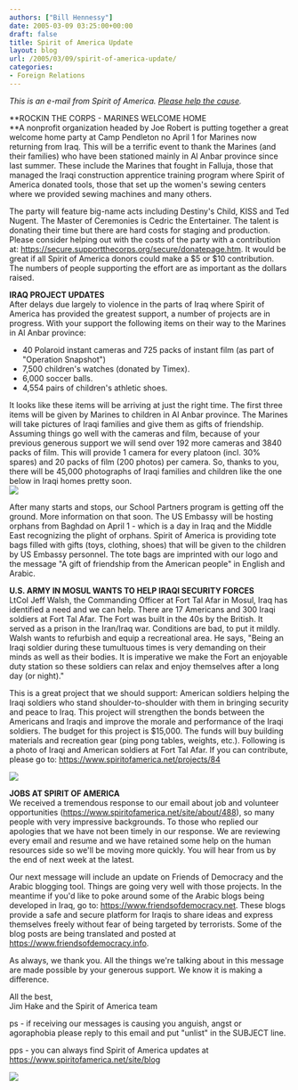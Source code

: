 ```yaml
---
authors: ["Bill Hennessy"]
date: 2005-03-09 03:25:00+00:00
draft: false
title: Spirit of America Update
layout: blog
url: /2005/03/09/spirit-of-america-update/
categories:
- Foreign Relations
---
```


_This is an e-mail from Spirit of America. [Please help the cause](https://www.spiritofamerica.net/challenge/i/424)._




**ROCKIN THE CORPS - MARINES WELCOME HOME  
**A nonprofit organization headed by Joe Robert is putting together a great welcome home party at Camp Pendleton no April 1 for Marines now returning from Iraq. This will be a terrific event to thank the Marines (and their families) who have been stationed mainly in Al Anbar province since last summer. These include the Marines that fought in Falluja, those that managed the Iraqi construction apprentice training program where Spirit of America donated tools, those that set up the women's sewing centers where we provided sewing machines and many others.  
  
The party will feature big-name acts including Destiny's Child, KISS and Ted Nugent. The Master of Ceremonies is Cedric the Entertainer. The talent is donating their time but there are hard costs for staging and production. Please consider helping out with the costs of the party with a contribution at: https://secure.supportthecorps.org/secure/donatepage.htm. It would be great if all Spirit of America donors could make a $5 or $10 contribution. The numbers of people supporting the effort are as important as the dollars raised.   
  
  
**IRAQ PROJECT UPDATES**  
After delays due largely to violence in the parts of Iraq where Spirit of America has provided the greatest support, a number of projects are in progress. With your support the following items on their way to the Marines in Al Anbar province:  
* 40 Polaroid instant cameras and 725 packs of instant film (as part of "Operation Snapshot")  
* 7,500 children's watches (donated by Timex).  
* 6,000 soccer balls.  
* 4,554 pairs of children's athletic shoes.  
  
It looks like these items will be arriving at just the right time. The first three items will be given by Marines to children in Al Anbar province. The Marines will take pictures of Iraqi families and give them as gifts of friendship. Assuming things go well with the cameras and film, because of your previous generous support we will send over 192 more cameras and 3840 packs of film. This will provide 1 camera for every platoon (incl. 30% spares) and 20 packs of film (200 photos) per camera. So, thanks to you, there will be 45,000 photographs of Iraqi families and children like the one below in Iraqi homes pretty soon.   
![](https://img.jangomail.com/Clients/11661/Images/OperationSnapshotsmall.jpg)





  
After many starts and stops, our School Partners program is getting off the ground. More information on that soon. The US Embassy will be hosting orphans from Baghdad on April 1 - which is a day in Iraq and the Middle East recognizing the plight of orphans. Spirit of America is providing tote bags filled with gifts (toys, clothing, shoes) that will be given to the children by US Embassy personnel. The tote bags are imprinted with our logo and the message "A gift of friendship from the American people" in English and Arabic.   
  
**U.S. ARMY IN MOSUL WANTS TO HELP IRAQI SECURITY FORCES**  
LtCol Jeff Walsh, the Commanding Officer at Fort Tal Afar in Mosul, Iraq has identified a need and we can help. There are 17 Americans and 300 Iraqi soldiers at Fort Tal Afar. The Fort was built in the 40s by the British. It served as a prison in the Iran/Iraq war. Conditions are bad, to put it mildly. Walsh wants to refurbish and equip a recreational area. He says, "Being an Iraqi soldier during these tumultuous times is very demanding on their minds as well as their bodies. It is imperative we make the Fort an enjoyable duty station so these soldiers can relax and enjoy themselves after a long day (or night)."   
  
This is a great project that we should support: American soldiers helping the Iraqi soldiers who stand shoulder-to-shoulder with them in bringing security and peace to Iraq. This project will strengthen the bonds between the Americans and Iraqis and improve the morale and performance of the Iraqi soldiers. The budget for this project is $15,000. The funds will buy building materials and recreation gear (ping pong tables, weights, etc.). Following is a photo of Iraqi and American soldiers at Fort Tal Afar. If you can contribute, please go to: https://www.spiritofamerica.net/projects/84




![](https://img.jangomail.com/Clients/11661/Images/FortTalAfar.jpg)





**JOBS AT SPIRIT OF AMERICA**  
We received a tremendous response to our email about job and volunteer opportunities (https://www.spiritofamerica.net/site/about/488), so many people with very impressive backgrounds. To those who replied our apologies that we have not been timely in our response. We are reviewing every email and resume and we have retained some help on the human resources side so we'll be moving more quickly. You will hear from us by the end of next week at the latest.  
  
  
Our next message will include an update on Friends of Democracy and the Arabic blogging tool. Things are going very well with those projects. In the meantime if you'd like to poke around some of the Arabic blogs being developed in Iraq, go to: https://www.friendsofdemocracy.net. These blogs provide a safe and secure platform for Iraqis to share ideas and express themselves freely without fear of being targeted by terrorists. Some of the blog posts are being translated and posted at https://www.friendsofdemocracy.info.   
  
As always, we thank you. All the things we're talking about in this message are made possible by your generous support. We know it is making a difference.  
  
All the best,  
Jim Hake and the Spirit of America team  
  
  
ps - if receiving our messages is causing you anguish, angst or agoraphobia please reply to this email and put "unlist" in the SUBJECT line.   
  
pps - you can always find Spirit of America updates at https://www.spiritofamerica.net/site/blog  
  


![](https://blog.billhennessy.com/aggbug.aspx?PostID=1322)

